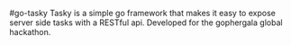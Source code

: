 #go-tasky
Tasky is a simple go framework that makes it easy to expose server side tasks with a RESTful api. Developed for the gophergala global hackathon. 
